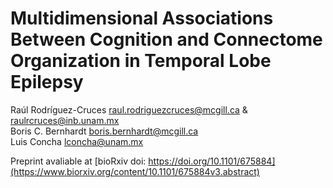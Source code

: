 # Multidimensional Associations Between Cognition and Connectome Organization in Temporal Lobe Epilepsy
Raúl Rodríguez-Cruces  [raul.rodriguezcruces@mcgill.ca](mailto:raul.rodriguezcruces@mcgill.ca) & [raulrcruces@inb.unam.mx](mailto:raulrcruces@inb.unam.mx)  
Boris C. Bernhardt  [boris.bernhardt@mcgill.ca](mailto:boris.bernhardt@mcgill.ca)  
Luis Concha [lconcha@unam.mx](mailto:lconcha@unam.mx)  

Preprint avaliable at [bioRxiv doi: https://doi.org/10.1101/675884](https://www.biorxiv.org/content/10.1101/675884v3.abstract)

